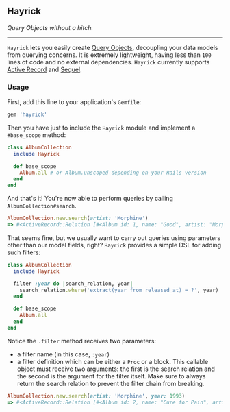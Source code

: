 ## Hayrick
*Query Objects without a hitch.*

---
`Hayrick` lets you easily create
[Query Objects](http://martinfowler.com/eaaCatalog/queryObject.html), decoupling
your data models from querying concerns. It is extremely lightweight, having
less than `100` lines of code and no external dependencies. `Hayrick` currently
supports
[Active Record](https://github.com/rails/rails/tree/master/activerecord) and
[Sequel](https://github.com/jeremyevans/sequel).

### Usage

First, add this line to your application's `Gemfile`:

```ruby
gem 'hayrick'
```

Then you have just to include the `Hayrick` module and implement a `#base_scope` method:

```ruby
class AlbumCollection
  include Hayrick

  def base_scope
    Album.all # or Album.unscoped depending on your Rails version
  end
end
```

And that's it! You're now able to perform queries by calling
`AlbumCollection#search`.

```ruby
AlbumCollection.new.search(artist: 'Morphine')
=> #<ActiveRecord::Relation [#<Album id: 1, name: "Good", artist: "Morphine", release_date: "1992-09-08">, #<Album id: 2, name: "Cure for Pain", artist: "Morphine", release_date: "1993-09-14">...]>
```

That seems fine, but we usually want to carry out queries using parameters other
than our model fields, right? `Hayrick` provides a simple DSL for adding such
filters:

```ruby
class AlbumCollection
  include Hayrick

  filter :year do |search_relation, year|
    search_relation.where('extract(year from released_at) = ?', year)
  end

  def base_scope
    Album.all
  end
end
```

Notice the `.filter` method receives two parameters:

* a filter name (in this case, `:year`)
* a filter definition which can be either a `Proc` or a block. This callable
  object must receive two arguments: the first is the search relation and the
  second is the argument for the filter itself. Make sure to always return the
  search relation to prevent the filter chain from breaking.

```ruby
AlbumCollection.new.search(artist: 'Morphine', year: 1993)
=> #<ActiveRecord::Relation [#<Album id: 2, name: "Cure for Pain", artist: "Morphine", release_date: "1993-09-14">]>
```
